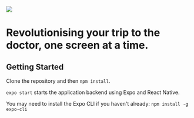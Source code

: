 # ![](https://mediplus-img-store.s3.amazonaws.com/BlueLogoFullTrim.jpg)

# Revolutionising your trip to the doctor, one screen at a time.

## Getting Started
Clone the repository and then `npm install`.

`expo start` starts the application backend using Expo and React Native.

You may need to install the Expo CLI if you haven't already: 
`npm install -g expo-cli`
